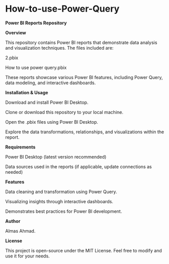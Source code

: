 # How-to-use-Power-Query

**Power BI Reports Repository**

**Overview**

This repository contains Power BI reports that demonstrate data analysis and visualization techniques. The files included are:

2.pbix

How to use power query.pbix

These reports showcase various Power BI features, including Power Query, data modeling, and interactive dashboards.

**Installation & Usage**

Download and install Power BI Desktop.

Clone or download this repository to your local machine.

Open the .pbix files using Power BI Desktop.

Explore the data transformations, relationships, and visualizations within the report.

**Requirements**

Power BI Desktop (latest version recommended)

Data sources used in the reports (if applicable, update connections as needed)

**Features**

Data cleaning and transformation using Power Query.

Visualizing insights through interactive dashboards.

Demonstrates best practices for Power BI development.

**Author**

Almas Ahmad.

**License**

This project is open-source under the MIT License. Feel free to modify and use it for your needs.
